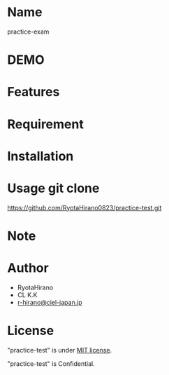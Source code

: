 # Name
practice-exam
 
# DEMO
 
# Features
 
# Requirement
 
# Installation

# Usage git clone
https://github.com/RyotaHirano0823/practice-test.git

# Note
 
# Author
 
* RyotaHirano
* CL K.K
* r-hirano@ciel-japan.jp
 
# License

"practice-test" is under [MIT license](https://en.wikipedia.org/wiki/MIT_License).
 
"practice-test" is Confidential.
